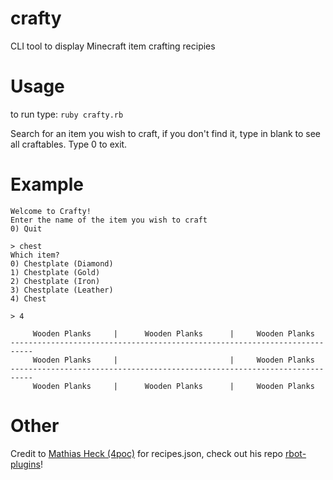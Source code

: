 crafty
======

CLI tool to display Minecraft item crafting recipies

Usage
=====

to run type: `ruby crafty.rb`

Search for an item you wish to craft, if you don't find it, type in blank to see all craftables. 
Type 0 to exit.

Example
=======

    Welcome to Crafty!
    Enter the name of the item you wish to craft
    0) Quit
    
    > chest
    Which item?
    0) Chestplate (Diamond)
    1) Chestplate (Gold)
    2) Chestplate (Iron)
    3) Chestplate (Leather)
    4) Chest
    
    > 4
    
         Wooden Planks     |      Wooden Planks      |     Wooden Planks
    ---------------------------------------------------------------------------
         Wooden Planks     |                         |     Wooden Planks
    ---------------------------------------------------------------------------
         Wooden Planks     |      Wooden Planks      |     Wooden Planks
         

Other
=====

Credit to [Mathias Heck (4poc)](https://github.com/4poc) for recipes.json, 
check out his repo [rbot-plugins](https://github.com/4poc/rbot-plugins)!
